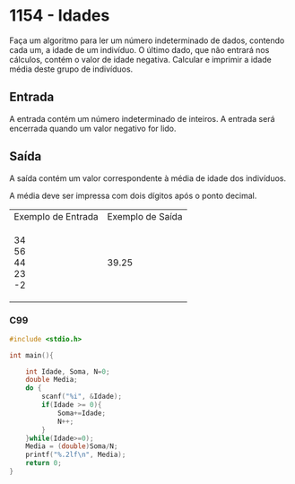 <html>
  <body style="padding: 10px 0px">
    <div class="header">
      <h1>1154 - Idades</h1>
      <div class="problem">
        <div class="description">
          <p>
            Faça um algoritmo para ler um número indeterminado de dados,
            contendo cada um, a idade de um indivíduo. O último dado, que não
            entrará nos cálculos, contém o valor de idade negativa. Calcular e
            imprimir a idade média deste grupo de indivíduos.
          </p>
        </div>
        <h2>Entrada</h2>
        <div class="input">
          <p>
            A entrada contém um número indeterminado de inteiros. A entrada será
            encerrada quando um valor negativo for lido.
          </p>
        </div>
        <h2>Saída</h2>
        <div class="output">
          <p>
            A saída contém um valor correspondente à média de idade dos
            indivíduos.
          </p>
          <p>
            A média deve ser impressa com dois dígitos após o ponto decimal.
          </p>
        </div>
        <div class="both"></div>
        <table>
          <tbody>
            <tr>
              <td>Exemplo de Entrada</td>
              <td>Exemplo de Saída</td>
            </tr>
            <tr>
              <td class="division">
                <p>
                  34<br />
                  56<br />
                  44<br />
                  23<br />
                  -2
                </p>
              </td>
              <td>
                <p>39.25</p>
              </td>
            </tr>
          </tbody>
        </table>
      </div>
    </div>
  </body>
</html>

### C99

```c
#include <stdio.h>

int main(){

	int Idade, Soma, N=0;
	double Media;
	do {
		scanf("%i", &Idade);
		if(Idade >= 0){
			Soma+=Idade;
			N++;
		}
	}while(Idade>=0);
	Media = (double)Soma/N;
	printf("%.2lf\n", Media);
	return 0;
}
```
